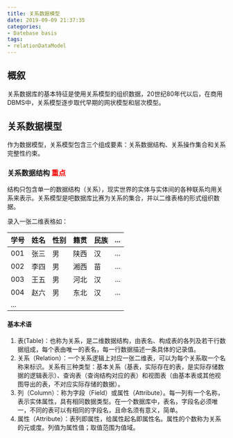 ```yaml
---
title: 关系数据模型
date: 2019-09-09 21:37:35
categories: 
- Datebase basis
tags:
- relationDataModel 
---
```

 

## 概叙
关系数据库的基本特征是使用关系模型的组织数据，20世纪80年代以后，在商用DBMS中，关系模型逐步取代早期的网状模型和层次模型。

## 关系数据模型
作为数据模型，关系模型包含三个组成要素：关系数据结构、关系操作集合和关系完整性约束。

### 关系数据结构  <label style = "color:red; ">重点</label>

 结构只包含单一的数据结构（关系），现实世界的实体与实体间的各种联系均用关系来表示。关系模型是吧数据库比赛为关系的集合，并以二维表格的形式组织数据。

 录入一张二维表格如：


| 学号 | 姓名 | 性别 | 籍贯 | 民族 | ... |
| ------ | ------ | ------ | ------ | ------ | ------ |
| 001 | 张三 | 男 | 陕西 | 汉 | ... |
| 002 | 李四 | 男 | 湘西 | 苗 | ... |
| 003 | 王五 | 男 | 河北 | 汉 | ... |
| 004 | 赵六 | 男 | 东北 | 汉 | ... |
| ... | 

#### 基本术语
1. 表(Table)：也称为关系，是二维数据结构，由表名、构成表的各列及若干行数据组成，每个表由唯一的表名，每一行数据描述一条具体的记录值。
2. 关系（Relation）：一个关系逻辑上对应一张二维表，可以为每个关系取一个名称来标识。关系有三种类型：基本关系（基表，实际存在的表，是实际存储数据的逻辑表示）、查询表（查询结构对应的表）和视图表（由基本表或其他视图导出的表，不对应实际存储的数据）。 
3. 列（Column）：称为字段（Field）或属性（Attribute）。每一列有一个名称，表示实体属性，具有相同数据类型。在一个数据库中，表名，字段名必须唯一，不同的表可以有相同的字段名，且命名须有意义，简单。
4. 属性（Attribute）：表列即属性，给属性起名即属性名。属性的个数称为关系的元或度。列值为属性值；取值范围为值域。